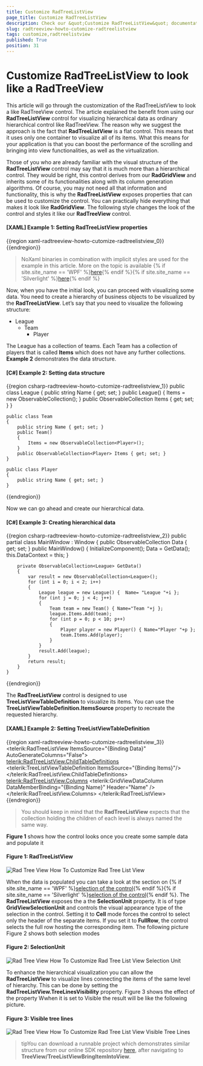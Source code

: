 ```yaml
---
title: Customize RadTreeListView
page_title: Customize RadTreeListView
description: Check our &quot;Customize RadTreeListView&quot; documentation article for the RadTreeView {{ site.framework_name }} control.
slug: radtreeview-howto-cutomize-radtreelistview
tags: customize,radtreelistview
published: True
position: 31
---
```


# Customize RadTreeListView to look like a RadTreeView 

This article will go through the customization of the RadTreeListView to look a like RadTreeView control. The article explained the benefit from using our __RadTreeListView__ control for visualizing hierarchical data as ordinary hierarchical control like RadTreeView. The reason why we suggest the approach is the fact that __RadTreeListView__ is a flat control. This means that it uses only one container to visualize all of its items. What this means for your application is that you can boost the performance of the scrolling and bringing into view functionalities, as well as the virtualization.

Those of you who are already familiar with the visual structure of the __RadTreeListView__ control may say that it is much more than a hierarchical control. They would be right, this control derives from our __RadGridView__ and inherits some of its functionalities along with its column generation algorithms. Of course, you may not need all that information and functionality, this is why the __RadTreeListView__ exposes properties that can be used to customize the control. You can practically hide everything that makes it look like __RadGridView__. The following style changes the look of the control and styles it like our __RadTreeView__ control.
	
#### __[XAML] Example 1: Setting RadTreeListView properties__	
{{region xaml-radtreeview-howto-cutomize-radtreelistview_0}}
	<Style TargetType="telerik:RadTreeListView" BasedOn="{StaticResource RadTreeListViewStyle}">
		<Setter Property="VerticalGridLinesBrush" Value="{x:Null}"/>
		<Setter Property="FocusVisualStyle" Value="{x:Null}"/>
		<Setter Property="RowIndicatorVisibility" Value="Collapsed"/>
		<Setter Property="IsFilteringAllowed" Value="False"/>
		<Setter Property="CanUserFreezeColumns" Value="False"/>
		<Setter Property="CanUserDeleteRows" Value="False"/>
		<Setter Property="AutoGenerateColumns" Value="False"/>
		<Setter Property="ShowGroupPanel" Value="False"/>
		<Setter Property="ShowColumnHeaders" Value="False"/>
		<Setter Property="AutoExpandGroups" Value="True"/>
		<Setter Property="GridLinesVisibility" Value="None"/>
		<Setter Property="RowHeight" Value="24" />
		<Setter Property="TreeLinesVisibility" Value="Visible"/>
		<Setter Property="BorderThickness" Value="0"/>
		<Setter Property="BorderBrush" Value="{x:Null}"/>
		<Setter Property="IsSynchronizedWithCurrentItem" Value="False" />
	 </Style>
{{endregion}}

> NoXaml binaries in combination with implicit styles are used for the example in this article. More on the topic is available {% if site.site_name == 'WPF' %}[here](http://www.telerik.com/help/wpf/styling-apperance-implicit-styles-overview.html){% endif %}{% if site.site_name == 'Silverlight' %}[here](http://www.telerik.com/help/silverlight/styling-apperance-implicit-styles-overview.html){% endif %}

Now, when you have the initial look, you can proceed with visualizing some data. You need to create a hierarchy of business objects to be visualized by the __RadTreeListView__. Let’s say that you need to visualize the following structure:

* League
	* Team
		* Player

The League has a collection of teams. Each Team has a collection of players that is called __Items__ which does not have any further collections. __Example 2__ demonstrates the data structure.

#### __[C#] Example 2: Setting data structure__
{{region csharp-radtreeview-howto-cutomize-radtreelistview_1}}
	public class League
	{
		public string Name { get; set; }
		public League()
		{
			Items = new ObservableCollection<Team>();
		}
		public ObservableCollection<Team> Items { get; set; }
	}
	
	public class Team
	{
		public string Name { get; set; }
		public Team()
		{
			Items = new ObservableCollection<Player>();
		}
		public ObservableCollection<Player> Items { get; set; }
	}	
	
	public class Player
	{
		public string Name { get; set; }
	}	
{{endregion}}

Now we can go ahead and create our hierarchical data.

#### __[C#] Example 3: Creating hierarchical data__
{{region csharp-radtreeview-howto-cutomize-radtreelistview_2}}
	public partial class MainWindow : Window
	{
		public ObservableCollection<League> Data { get; set; }
		public MainWindow()
		{
			InitializeComponent();
			Data = GetData();
			this.DataContext = this;
		}

		private ObservableCollection<League> GetData()
		{
			var result = new ObservableCollection<League>();
			for (int i = 0; i < 2; i++)
			{
				League league = new League() {  Name= "League "+i };
				for (int j = 0; j < 4; j++)
				{
					Team team = new Team() { Name="Team "+j };
					league.Items.Add(team);
					for (int p = 0; p < 10; p++)
					{
						Player player = new Player() { Name="Player "+p };
						team.Items.Add(player);
					}
				}
				result.Add(league);
			}
			return result;
		}
	}
{{endregion}}

The __RadTreeListView__ control is designed to use __TreeListViewTableDefinition__ to visualize its items. You can use the __TreeListViewTableDefinition.ItemsSource__ property to recreate the requested 
hierarchy.   
    
#### __[XAML] Example 2: Setting TreeListViewTableDefinition__
{{region xaml-radtreeview-howto-cutomize-radtreelistview_3}}
	<telerik:RadTreeListView ItemsSource="{Binding Data}" AutoGenerateColumns="False">            
		<telerik:RadTreeListView.ChildTableDefinitions>
			<telerik:TreeListViewTableDefinition ItemsSource="{Binding Items}"/>
		</telerik:RadTreeListView.ChildTableDefinitions>            
		<telerik:RadTreeListView.Columns>
			<telerik:GridViewDataColumn DataMemberBinding="{Binding Name}" Header="Name" />
		</telerik:RadTreeListView.Columns>
	</telerik:RadTreeListView>
{{endregion}}

>You should keep in mind that the __RadTreeListView__ expects that the collection holding the children of each level is always named the same way.

__Figure 1__ shows how the control looks once you create some sample data and populate it

#### __Figure 1: RadTreeListView__
![Rad Tree View How To Customize Rad Tree List View](images/RadTreeView_HowToCustomizeRadTreeListView.png)

When the data is populated you can take a look at the section on {% if site.site_name == 'WPF' %}[selection of the control](http://www.telerik.com/help/wpf/radtreelistview-features-selection.html){% endif %}{% if site.site_name == 'Silverlight' %}[selection of the control](http://www.telerik.com/help/silverlight/radtreelistview-features-selection.html){% endif %}. The  __RadTreeListView__ exposes the a the  __SelectionUnit__ property. It is of type __GridViewSelectionUnit__ and controls the visual appearance type of the selection in the control. Setting it to __Cell__ mode forces the control to select only  the header of the separate items. If you set it to __FullRow__, the control selects the full row hosting the corresponding item. The following picture  Figure 2 shows both selection modes          

#### __Figure 2: SelectionUnit__
![Rad Tree View How To Customize Rad Tree List View Selection Unit](images/RadTreeView_HowToCustomizeRadTreeListView_SelectionUnit.png)

To enhance the hierarchical visualization you can allow the __RadTreeListView__ to visualize lines connecting the items of the same level of hierarchy. This can be done by setting the __RadTreeListView.TreeLinesVisibility__ property. Figure 3 shows the effect of the property Wwhen it is set to Visible the result will be like the following picture.

#### __Figure 3: Visible tree lines__
![Rad Tree View How To Customize Rad Tree List View Visible Tree Lines](images/RadTreeView_HowToCustomizeRadTreeListView_VisibleTreeLines.png)

>tipYou can download a runnable project which demonstrates similar structure from our online SDK repository [here](https://github.com/telerik/xaml-sdk), after navigating to __TreeView/TreeListViewBringItemIntoView__.
